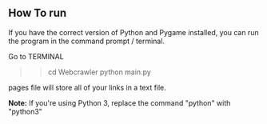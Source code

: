
## How To run

If you have the correct version of Python and Pygame installed, you can run the program in the command prompt / terminal.


Go to TERMINAL

>>cd Webcrawler
>>python main.py

pages file will store all of your links in a text file.

**Note:** If you're using Python 3, replace the command "python" with "python3"

